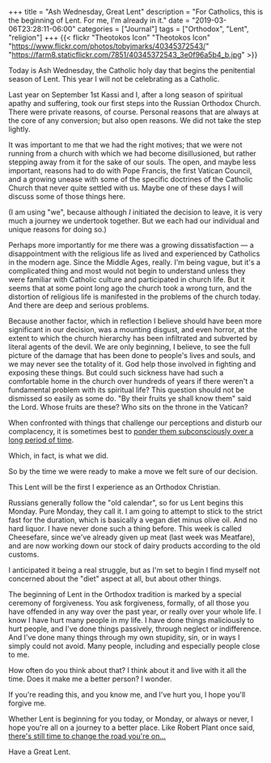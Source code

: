 +++
title = "Ash Wednesday, Great Lent"
description = "For Catholics, this is the beginning of Lent. For me, I'm already in it."
date = "2019-03-06T23:28:11-06:00"
categories = ["Journal"]
tags = ["Orthodox", "Lent", "religion"]
+++
{{< flickr "Theotokos Icon"
           "Theotokos Icon"
           "https://www.flickr.com/photos/tobyjmarks/40345372543/"
           "https://farm8.staticflickr.com/7851/40345372543_3e0f96a5b4_b.jpg" >}}

Today is Ash Wednesday, the Catholic holy day that begins the penitential season of Lent. This year I will not be celebrating as a Catholic.

Last year on September 1st Kassi and I, after a long season of spiritual apathy and suffering, took our first steps into the Russian Orthodox Church. There were private reasons, of course. Personal reasons that are always at the core of any conversion; but also open reasons. We did not take the step lightly. 
<!--more-->
It was important to me that we had the right motives; that we were not running from a church with which we had become disillusioned, but rather stepping away from it for the sake of our souls. The open, and maybe less important, reasons had to do with Pope Francis, the first Vatican Council, and a growing unease with some of the specific doctrines of the Catholic Church that never quite settled with us. Maybe one of these days I will discuss some of those things here. 

(I am using "we", because although *I* initiated the decision to leave, it is very much a journey we undertook together. But we each had our individual and unique reasons for doing so.)

Perhaps more importantly for me there was a growing dissatisfaction — a disappointment  with the religious life as lived and experienced by Catholics in the modern age. Since the Middle Ages, really. I'm being vague, but it's a complicated thing and most would not begin to understand unless they were familiar with Catholic culture and participated in church life. But it seems that at some point long ago the church took a wrong turn, and the distortion of religious life is manifested in the problems of the church today. And there are deep and serious problems.

Because another factor, which in reflection I believe should have been more significant in our decision, was a mounting disgust, and even horror, at the extent to which the church hierarchy has been infiltrated and subverted by literal agents of the devil. We are only beginning, I believe, to see the full picture of the damage that has been done to people's lives and souls, and we may never see the totality of it. God help those involved in fighting and exposing these things. But could such sickness have had such a comfortable home in the church over hundreds of years if there weren't a fundamental problem with its spiritual life? This question should not be dismissed so easily as some do. "By their fruits ye shall know them" said the Lord. Whose fruits are these? Who sits on the throne in the Vatican?

When confronted with things that challenge our perceptions and disturb our complacency, it is sometimes best to [ponder them subconsciously over a long period of time](https://www.amazon.com/Hare-Brain-Tortoise-Mind-Intelligence/dp/0060955414/ref=sr_1_1?keywords=tortoise+mind&qid=1551972178&s=gateway&sr=8-1). 

Which, in fact, is what we did.  

So by the time we were ready to make a move we felt sure of our decision. 

This Lent will be the first I experience as an Orthodox Christian. 

Russians generally follow the "old calendar", so for us Lent begins this Monday. Pure Monday, they call it. I am going to attempt to stick to the strict fast for the duration, which is basically a vegan diet minus olive oil. And no hard liquor. I have never done such a thing before. This week is called Cheesefare, since we've already given up meat (last week was Meatfare), and are now working down our stock of dairy products according to the old customs. 

I anticipated it being a real struggle, but as I'm set to begin I find myself not concerned about the "diet" aspect at all, but about other things.

The beginning of Lent in the Orthodox tradition is marked by a special ceremony of forgiveness. You ask forgiveness, formally, of all those you have offended in any way over the past year, or really over your whole life. I know I have hurt many people in my life. I have done things maliciously to hurt people, and I've done things passively, through neglect or indifference. And I've done many things through my own stupidity, sin, or in ways I simply could not avoid. Many people, including and especially people close to me. 

How often do you think about that? I think about it and live with it all the time. Does it make me a better person? I wonder.

If you're reading this, and you know me, and I've hurt you, I hope you'll forgive me. 

Whether Lent is beginning for you today, or Monday, or always or never, I hope you're all on a journey to a better place. Like Robert Plant once said, [there's still time to change the road you're on…](https://www.youtube.com/watch?v=D9ioyEvdggk)

Have a Great Lent.